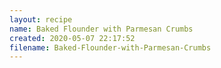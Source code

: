 ```yaml
---
layout: recipe
name: Baked Flounder with Parmesan Crumbs
created: 2020-05-07 22:17:52
filename: Baked-Flounder-with-Parmesan-Crumbs
---
```

